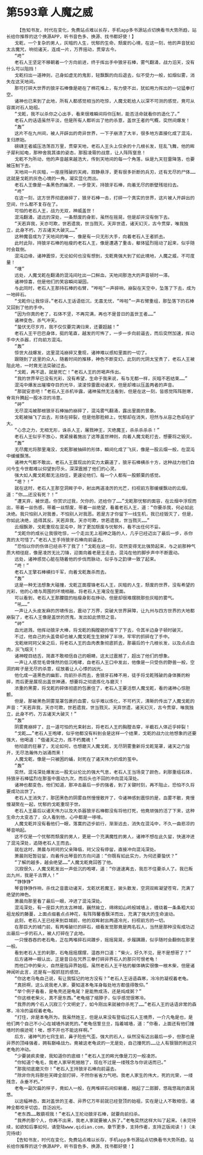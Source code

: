 # 第593章 人魔之威
        【告知书友，时代在变化，免费站点难以长存，手机app多书源站点切换看书大势所趋，站长给你推荐的这个换源APP，听书音色多、换源、找书都好使！】
       戈乾，一个复杂的男人，灰暗的人生，忧郁的生命，颓废的心境，在这一刻，他的声音犹如太古魔咒，响彻诸天，连成一片，万界摇动，贯穿古今。
       “咚”
       老石人王坚定不移朝着一个方向前进，终于挥出手中狼牙石棒，雾气翻涌，战力滔天，没有什么可以阻挡！
       戈乾扫出一道神则，己身如虚无的鬼影，轻飘飘的向后退去，似不受力一般，如烟似雾，消失在这天地间。
       那可打碎大世界的狼牙石棒像是砸在了棉花堆上，有力使不出，犹如用力挥出的一记猛拳打空。
       诸神也已来到了此地，所有人都感觉相当的吃惊，人魔戈乾给人以深不可测的感觉，竟可从容面对石人始祖。
       “戈乾，我不以杀你之心出手，看来很难瞬间将你压制，能否活命就看你的造化了。”
       老石人的话语虽然平淡，但是所有人都听出了他的杀意，盖世王者的气概，突然间爆发！
       “轰”
       这片不在九州间，被人开辟出的奇异世界，一下子崩溃了大半，很多地方直接化成了混沌，复归原始。
       磅礴王者威压浩荡百万里，贯穿天地，老石人王头上仅余的十几根长发，狂乱飞舞，他的眸子犀利如电，那种舍我其谁的姿态，那股凌霄的战意，让人阵阵窒息！
       戈乾不为所动，他的声音越来越浩大，传到天地间的每一个角落，纵是九天狂雷降落，也要被压制下去。
       天地间一片灰暗，一座座残破的天阙，寂静悬浮，更有很多折断的兵刃，还有无尽的尸体……这就是戈乾的灰色心境的一角，凝实显化而出。
       老石人王像是一条黑色的幽灵，一步登天，持狼牙石棒，向着无尽的断壁残垣扫去。
       “咚”
       在这一刻，这方世界彻底崩碎了，狼牙石棒一击，打碎一个真实的世界，这片被人开辟出的空间，什么都不复存在了。
       可怕的老石人王，战力无双，神威盖世！
       混沌翻涌，遥远的深处，一条颓废的身影，虽然在摇晃，但是却并没有倒下去。
       “天若弃我，天亦可欺，世若遗我，世当戮灭。天弃世遗，诸天幻灭，古今贯穿，唯我独立，此身不朽，万古诸天大破灭……”
       这种魔音成为了天地间的唯一，像是有一只无形大手，向着老石人王者抓去。
       此时此际，持狼牙石棒的枯瘦的老石人王，像是遭遇了重击，躯体猛烈摇动了起来，似乎随时会栽倒。
       混沌边缘，诸神震惊，无论如何也没有想到，戈乾竟强大到了如此境地，人魔之威，不可度量！
       “噗”
       远处，人魔戈乾在翻涌的混沌间吐出一口鲜血，天地间那浩大的声音顿时一滞。
       诸神惊喜，但是他们的笑容瞬间凝固。
       与此同时，老石人王那持石棒的右臂，“哗啦”一声碎响，崩裂在天空中，坠落了下去，成为一地碎石。
       “戈乾你让我惊讶。”老石人王话语低沉，无喜无忧，“哗啦”一声右臂重组，那坠落下的石棒又回到了他的手中。
       “因为你真的老了，石体不坚，不再完满，再也不是昔日的盖世王者……”
       诸神变色，杀气冲天。
       “蛰伏无尽岁月，我不仅仅要完满归来，还要超越！”
       老石人王干巴巴身体，挺的笔直，越发的可怖了，一步一步向前逼去，而后突然加速，挥动手中大杀器，打向前方混沌。
       “轰”
       惊世大战爆发，这里混沌崩碎又重现，诸神难以感知里面的一切了。
       跟随到了这里的众人，随着时间的推移，神色不断变幻，此刻的光阴太宝贵了，老石人王被阻此地，一时竟无法突破过去。
       “戈乾，再不退，就是死亡！”老石人王的厉喝声传出。
       “我的世界早已没有光彩，没有希望，生命于我来说，有与无都一样，灰暗不若结束……”
       混沌中爆发出璀璨夺目的光华，滚滚惊雷震动诸天，但是却难以压盖两者的声音。
       “那就安息吧！”老石人王杀机毕露，诸神虽然无法看到，但是在这一刻，皆感觉阵阵胆寒，脊背升腾起一股冰凉的冷意。
       “砰”
       无尽混沌被那根狼牙石棒抽的崩碎了，混沌雾气翻涌，露出里面的景象。
       戈乾被抽飞了出去，形体在碎裂，但是他那脸颊上，忧郁却在消失，坦然与从容之色却在扩大。
       “心念之力，无相无形，诛杀人王，屠戮神王，灭绝魔王，杀杀杀杀杀！”
       老石人王似乎不放心，竟紧接着施出了这等盖世神则，向着人魔戈乾打去，想要将之毁灭。
       “轰”
       无尽魔光将那里淹没，戈乾那被抽碎的形体，瞬间化成了飞灰，像是一股云烟一般，在混沌中缓缓飘荡。
       诸神大气都不敢出，老石人王展现出的实力太霸道了，狼牙石棒横杀十方，这种战力他们自问今生今世都难以仰望到尽头，深深震撼了他们的心灵。
       强大如人魔戈乾都无法挡住，更遑论他们，每一个人都有一股颤栗的感觉。
       “嗯？！”
       就在这时，老石人王那空洞眸子中，射出两道凌厉的光芒，扫视前方那缓缓飘动的云烟，道：“你……还没有死？！”
       “遭天弃，被世遗。你赏识过我，欠你的，还给你了……”戈乾那忧郁的面容，在云烟中浮现而出，带着一丝伤感，带着一丝颓废，带着一丝绝望，看着老石人王，道：“你要杀我，何必如此决绝。我只怕别人对我善，不怕别人对我恶。若是方才你留下一线生机，我已经毁灭了，但是，你如此决绝，适得其反。天若弃我，天亦可欺，世若遗我，世当戮灭……”
       云烟飘渺，戈乾重现在混沌中，除了更加颓废与忧郁外，看不出任何不妥。
       “戈乾你的成长让我很吃惊，一个走出无上祖神之路的人，几乎已经迈出了最后一步，杀你真的太可惜了。”老石人王手持狼牙石棒向前逼去。
       “恐怕以你的伤体已经杀不了我了！”戈乾在这一刻，突然变得无比强势起来，与之前那种气质大相径庭，像是凌厉无比刀锋，迎面向着老是王走去，混沌在他的脚步声中不断震动。
       远处，诸神感觉心脏在随着他的步伐而脉动，似乎与之韵律一致了起来。
       “咚！”
       老石人王擎石棒横扫千军，向着戈乾轰杀而去。
       “轰”
       这是一种无法想象大碰撞，戈乾正面撄锋老石人王，灰暗的人生，颓废的世界，没有希望的光彩，他的心境与周围的环境相融，将老石人王淹没在里面。
       可以看到，老石人王那朦胧的枯瘦身影在挣动，但是却很难摆脱那些灰暗的雾气。
       “吼……”
       一声让人头皮发麻的厉啸传出，震动了万界，突破大世界屏障，让九州与四方世界的大地都崩裂了，老石人王像是盖世的厉鬼，发出如此愤怒之音。
       “砰”
       血光迸溅，他挥动狼牙大棒，将戈乾的胸膛砸的塌下了下去，令其半边身子顿时破灭。
       不过，他自己的头盖骨却也被人魔戈乾生生掀掉了半块，牢牢的抓碎在了手中。
       戈乾继珂珂父亲之后，将老石人王的血肉表象彻底抓去，那最后的十几根长发，以及点点血肉，灰飞烟灭！
       诸神瞠目结舌，简直不敢相信自己的眼睛，这太过震撼了，超出了他们的想象。
       一声让人感觉毛骨悚然的低沉咆哮，自老石人王口中发出，他像是一只受伤的野兽一般，空洞的眸子是无尽的杀意，绽放着让人心悸的凶光。
       他化成一道黑色的幽影，向前扑杀而去，舍狼牙石棒不用，徒手将戈乾残破的身体撕的粉碎，而后更是展现出盖世神通，想要将之彻底炼化与磨灭！
       浓重的黑雾，将戈乾的碎体彻底的包裹住了，老石人王要活祭人魔戈乾，看的诸神心惊胆颤。
       但是，那被黑色阴雾笼罩包裹的血雾，似乎难以炼化，不可朽灭，清晰的传出了人魔戈乾的声音：“天若弃我，天亦可欺，世若遗我，世当戮灭。天弃世遗，诸天幻灭，古今贯穿，唯我独立，此身不朽，万古诸天大破灭！”
       “轰”
       阴雾竟崩碎了，且一道可怕的光束射出，将老石人王的胸膛击穿，半截石人体近乎碎裂！
       “戈乾……”老石人王咆哮，似乎他都没有料到会是这样一个结果，戈乾的战力比他想象的还要强大，他喝道：“借诸天之力，炼不朽魔魂！”
       他彻底的狂暴了，无论如何，也想磨灭人魔戈乾，无尽阴雾重新将戈乾笼罩，诸天之门皆开，无尽浩瀚伟力汹涌而来！
       人魔戈乾，像是一只被困的蛹，封死在了诸天伟力织成的茧中。
       “轰”
       突然，混沌深处爆发出一股无以伦比的强大气息，老石人王当场变了颜色，刹那重组石体，持狼牙石棒猛烈在那茧中震动九次，而后头也不回的冲向混沌深处。
       诸神也都变色，他们知道，那冲击最后一步的强者，到了关键时刻，再不阻止，恐怕不久将要成功出世了。
       老石人王消失了，那团黑色的阴雾自然慢慢散开了，令诸神感到震惊的是，血雾不散，竟慢慢凝聚在一起，忧郁的戈乾重现于世。
       老石人王最后以诸天伟力以及大杀器狼牙石棒都没有将他打死，他竟顽强的活了下来，这种生命力太变态了，众人看到他，心中都是一哆嗦。
       人魔戈乾并没有看他们一眼，落寞的迈步前行，渐渐远去，消失在混沌中，不久一曲悲凉的琴音响起。
       这不仅是一个忧郁而颓废的男人，更是一个充满魔性的男人，诸神不想在此久留，快速冲进了混沌深处，追随老石人王而去。
       就在这时，萧晨与珂珂的父亲降临，珂父没有停留，直接冲向混沌深处。
       萧晨则短暂驻留，向着传出琴音的方向问道：“你既有如此实力，为何还要蛰伏？”
       “了解的越多，越会绝望……”人魔戈乾竟回答了他。
       沉寂很久，人魔戈乾发出一声低沉的咆哮，道：“你速速离去，我忍不住要杀人了。我已叛出九州，我是千古罪人！”
       “铮铮铮”
       琴音铮铮作响，杀伐之音震动诸天，戈乾状若魔王，披头散发，空洞双眸凝望苍穹，充满了绝望的神色。
       萧晨向那里看了最后一眼，冲进了混沌深处。
       混沌深处，有一座巨大的太古神城，巍然耸立，绵绵如山岭般城墙上，缠绕着一条条粗大如祖龙般的藤蔓，上面点缀着点点神花，有阵阵馨香飘洋而出，充满了强大的生命波动。
       此刻，老石人王已经来到巨城前，他的双眸射出两道冷光，扫视前方的一切。
       在那巨大的城门前，有两堆破烂的碎石，细看发觉那竟是两名石人，当然是那种没有成功迈出最后一步的石人，被人打碎在了此地。
       一只慢吞吞的老石龟，正在两堆碎石间踱步，摇摇晃晃，步履蹒跚，似乎随时会翻倒在那里一般。
       看到老石人王的刹那，石龟摇摇摆摆，温吞开口道：“柴火，好久不见，是不是想哥了？”
       后方诸神一眼认出，正是昔日在咒界三拳打碎异界石人的那只可恨老龟！
       而他口中的柴火，自然是指异界始祖。虽然老石人王干枯的躯体确实很像一根木柴，但是诸神闻听此言，还是有一股抓狂的感觉。
       “你这老乌龟自己说，有让我惦记的地方没有？”老石人王话语森寒，冷冷的凝视着老龟。
       “真损啊，这么说我老人家，要知道本龟浑身每处地方都值得敬仰。”
       “举个例子看看，是龟壳还是龟尾？是能熬成汤，还是炖成粥？”
       “你这根老柴火，真不是东西。”老龟缩了缩脖子，似乎感觉很寒冷。
       “我界的两个石人沉寂三个文明史了，如今刚出来就被你杀死了……”老石人王的话语非常的森寒，冷冷的逼视着老龟。
       “打住，非是本龟所为。我虽然姓王，但是从来没有登临过石人王境界，一介凡龟是也，是他们两个自己不小心在城墙外装死的。”老龟信誓旦旦，指着城墙，道：“你看，上面还有他们撞墙时的痕迹呢！唉，想不开也不能这样啊。”
       后方，诸神气的七窍生前，鼻子险些气歪。强大的石人，纵然没有迈出最后一步，但那也是异界的顶峰强者，拥有巅峰战力。竟被这老龟说的一无是处，自己撞死的……让人有狠狠的削这只老龟的冲动。
       “少要装疯卖傻，我知道你的底细！”老石人王的眸光像是刀刃一般凌厉。
       “你知道个龟毛，我老人家早死翘翘了，现在不过是一缕残念与你说话而已。”
       “那我彻底磨灭你！”老石人王持狼牙石棒向前逼去。
       “除非你先将那些天碑全部打碎，不然你省省力气吧。我老人家生的伟大，死的光荣，一缕残念，永垂不朽。”
       老龟一副欠扁的样子，竟如人一般，在两堆碎石间仰躺着，翘起了二郎脚，悠哉悠哉的直晃悠。
       以这幅神态，面对盖世的王者、异界亿万年前就已经登顶的始祖，实在是让人不敢相信，诸神全都咬牙切齿，目泛凶光。
       “老东西……敢藐视我！”老石人王抡动狼牙石棒，就要向前扫杀。
       “我养的那个人，你再不出来，我老人家就要被人拆了。”老龟突然这样大叫了起来。(未完待续，如欲知后事如何，请登陆www.qidian.com，章节更多，支持作者，支持正版阅读！)（未完待续）
       【告知书友，时代在变化，免费站点难以长存，手机app多书源站点切换看书大势所趋，站长给你推荐的这个换源APP，听书音色多、换源、找书都好使！】